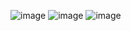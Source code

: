 ![image](https://github.com/Yesaullah/PfFall23/assets/142867724/f38355b0-f59a-482d-a2df-558177948e01)
![image](https://github.com/Yesaullah/PfFall23/assets/142867724/3d65cd04-b8b2-4782-9ca5-4893558b4c9c)
![image](https://github.com/Yesaullah/PfFall23/assets/142867724/8fc6e0c8-8eb1-4659-8fdf-dc9291f599bd)

